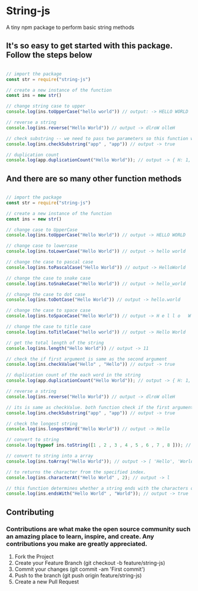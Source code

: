 # String-js
A tiny npm package to perform basic string methods

<h2>It's so easy to get started with this package. Follow the steps below</h2>

```javascript

// import the package 
const str = require("string-js")

// create a new instance of the function
const ins = new str()

// change string case to upper
console.log(ins.toUpperCase("hello world")) // output: -> HELLO WORLD

// reverse a string
console.log(ins.reverse("Hello World")) // output -> dlroW olleH

// check substring -- we need to pass two parameters so this function will check the first argument of the function same as the second one then it will return a boolean value
console.log(ins.checkSubstring("app" , "app")) // output -> true

// duplication count
console.log(app.duplicationCount("Hello World")); // output -> { H: 1, e: 1, l: 4, o: 2, ' ': 1, W: 1, r: 1, d: 1 }

```
<h2>And there are so many other function methods</h2>


```javascript

// import the package 
const str = require("string-js")

// create a new instance of the function
const ins = new str()

// change case to UpperCase
console.log(ins.toUpperCase("Hello World")) // output -> HELLO WORLD

// change case to lowercase
console.log(ins.toLowerCase("Hello World")) // output -> hello world

// change the case to pascal case
console.log(ins.toPascalCase("Hello World")) // output -> HelloWorld

// change the case to snake case
console.log(ins.toSnakeCase("Hello World")) // output -> hello_world

// change the case to dot case
console.log(ins.toDotCase("Hello World")) // output -> hello.world

// change the case to space case
console.log(ins.toSpaceCase("Hello World")) // output -> H e l l o   W o r l d

// change the case to title case
console.log(ins.toTitleCase("hello world")) // output -> Hello World

// get the total length of the string
console.log(ins.length("Hello World")) // output -> 11

// check the if first argument is same as the second argument
console.log(ins.checkValue("Hello" , "Hello")) // output -> true

// duplication count of the each word in the string
console.log(app.duplicationCount("Hello World")); // output -> { H: 1, e: 1, l: 4, o: 2, ' ': 1, W: 1, r: 1, d: 1 }

// reverse a string
console.log(ins.reverse("Hello World")) // output -> dlroW olleH

// its is same as checkValue. both function check if the first argument is same as the second argument
console.log(ins.checkSubstring("app" , "app")) // output -> true

// check the longest string
console.log(ins.longestWord("Hello World")) // output -> Hello

// convert to string
console.log(typeof ins.toString([1 , 2 , 3 , 4 , 5 , 6 , 7 , 8 ])); // output -> string

// convert to string into a array
console.log(ins.toArray("Hello World")); // output -> [ 'Hello', 'World' ]

// to returns the character from the specified index.
console.log(ins.characterAt("Hello World" , 2); // output -> l

// this function determines whether a string ends with the characters of a specified string, returning true or false as appropriate.
console.log(ins.endsWith("Hello World" , "World")); // output -> true

```
## Contributing

### Contributions are what make the open source community such an amazing place to learn, inspire, and create. Any contributions you make are greatly appreciated.

1. Fork the Project
2. Create your Feature Branch (git checkout -b feature/string-js)
3. Commit your changes (git commit -am 'First commit')
4. Push to the branch (git push origin feature/string-js)
5. Create a new Pull Request

